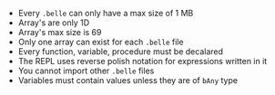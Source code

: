 - Every `.belle` can only have a max size of 1 MB
- Array's are only 1D
- Array's max size is 69
- Only one array can exist for each `.belle` file
- Every function, variable, procedure must be decalared
- The REPL uses reverse polish notation for expressions written in it
- You cannot import other `.belle` files
- Variables must contain values unless they are of `bAny` type


